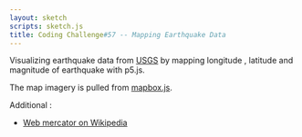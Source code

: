 ```yaml
---
layout: sketch
scripts: sketch.js
title: Coding Challenge#57 -- Mapping Earthquake Data
---
```



Visualizing earthquake data from [USGS](https://earthquake.usgs.gov/data/) by
mapping longitude , latitude and magnitude of earthquake with p5.js.   

The map imagery is pulled from [mapbox.js](https://www.mapbox.com/mapbox.js/api/v3.0.1/).   

Additional :   

* [Web mercator on Wikipedia](https://en.wikipedia.org/wiki/Web_Mercator)



